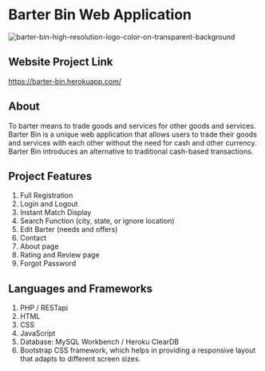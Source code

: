 # Barter Bin Web Application

![barter-bin-high-resolution-logo-color-on-transparent-background](https://user-images.githubusercontent.com/40047791/234089668-3b44ca5f-adaf-45bc-bd34-72319ee635c3.png)

## Website Project Link

https://barter-bin.herokuapp.com/

## About

<p>
To barter means to trade goods and services for other goods and services. Barter Bin is a unique web application that allows users 
to trade their goods and services with each other without the need for cash and other currency. Barter Bin introduces an alternative 
to traditional cash-based transactions. 
</p>

## Project Features

1. Full Registration
2. Login and Logout
3. Instant Match Display
4. Search Function (city, state, or ignore location)
5. Edit Barter (needs and offers)
6. Contact
7. About page
8. Rating and Review page
9. Forgot Password


## Languages and Frameworks

1. PHP / RESTapi
2. HTML
3. CSS
4. JavaScript
5. Database: MySQL Workbench / Heroku ClearDB
6. Bootstrap CSS framework, which helps in providing a responsive layout that adapts to different screen sizes.

